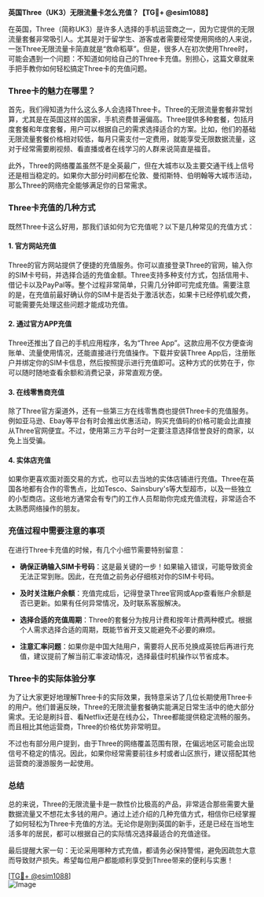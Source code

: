 **英国Three（UK3）无限流量卡怎么充值？【TG💪+ @esim1088】**

在英国，Three（简称UK3）是许多人选择的手机运营商之一，因为它提供的无限流量套餐非常吸引人。尤其是对于留学生、游客或者需要经常使用网络的人来说，一张Three无限流量卡简直就是“救命稻草”。但是，很多人在初次使用Three时，可能会遇到一个问题：不知道如何给自己的Three卡充值。别担心，这篇文章就来手把手教你如何轻松搞定Three卡的充值问题。

### Three卡的魅力在哪里？

首先，我们得知道为什么这么多人会选择Three卡。Three的无限流量套餐非常划算，尤其是在英国这样的国家，手机资费普遍偏高。Three提供多种套餐，包括月度套餐和年度套餐，用户可以根据自己的需求选择适合的方案。比如，他们的基础无限流量套餐价格相对较低，每月只需支付一定费用，就能享受无限数据流量，这对于经常需要刷视频、看直播或者在线学习的人群来说简直是福音。

此外，Three的网络覆盖虽然不是全英最广，但在大城市以及主要交通干线上信号还是相当稳定的。如果你大部分时间都在伦敦、曼彻斯特、伯明翰等大城市活动，那么Three的网络完全能够满足你的日常需求。

### Three卡充值的几种方式

既然Three卡这么好用，那我们该如何为它充值呢？以下是几种常见的充值方式：

#### 1. 官方网站充值
Three的官方网站提供了便捷的充值服务。你可以直接登录Three的官网，输入你的SIM卡号码，并选择合适的充值金额。Three支持多种支付方式，包括信用卡、借记卡以及PayPal等。整个过程非常简单，只需几分钟即可完成充值。需要注意的是，在充值前最好确认你的SIM卡是否处于激活状态，如果卡已经停机或欠费，可能需要先处理这些问题才能成功充值。

#### 2. 通过官方APP充值
Three还推出了自己的手机应用程序，名为“Three App”。这款应用不仅方便查询账单、流量使用情况，还能直接进行充值操作。下载并安装Three App后，注册账户并绑定你的SIM卡信息，然后按照提示进行充值即可。这种方式的优势在于，你可以随时随地查看余额和消费记录，非常直观方便。

#### 3. 在线零售商充值
除了Three官方渠道外，还有一些第三方在线零售商也提供Three卡的充值服务。例如亚马逊、Ebay等平台有时会推出优惠活动，购买充值码的价格可能会比直接从Three官网便宜。不过，使用第三方平台时一定要注意选择信誉良好的商家，以免上当受骗。

#### 4. 实体店充值
如果你更喜欢面对面交易的方式，也可以去当地的实体店铺进行充值。Three在英国各地都有合作的零售点，比如Tesco、Sainsbury's等大型超市，以及一些独立的小型商店。这些地方通常会有专门的工作人员帮助你完成充值流程，非常适合不太熟悉网络操作的朋友。

### 充值过程中需要注意的事项

在进行Three卡充值的时候，有几个小细节需要特别留意：

- **确保正确输入SIM卡号码**：这是最关键的一步！如果输入错误，可能导致资金无法正常到账。因此，在充值之前务必仔细核对你的SIM卡号码。
  
- **及时关注账户余额**：充值完成后，记得登录Three官网或App查看账户余额是否已更新。如果有任何异常情况，及时联系客服解决。

- **选择合适的充值周期**：Three的套餐分为按月计费和按年计费两种模式。根据个人需求选择合适的周期，既能节省开支又能避免不必要的麻烦。

- **注意汇率问题**：如果你是中国大陆用户，需要将人民币兑换成英镑后再进行充值，建议提前了解当前汇率波动情况，选择最佳时机操作以节省成本。

### Three卡的实际体验分享

为了让大家更好地理解Three卡的实际效果，我特意采访了几位长期使用Three卡的用户。他们普遍反映，Three的无限流量套餐确实能满足日常生活中的绝大部分需求。无论是刷抖音、看Netflix还是在线办公，Three都能提供稳定流畅的服务。而且相比其他运营商，Three的价格优势非常明显。

不过也有部分用户提到，由于Three的网络覆盖范围有限，在偏远地区可能会出现信号不稳定的情况。因此，如果你经常需要前往乡村或者山区旅行，建议搭配其他运营商的漫游服务一起使用。

### 总结

总的来说，Three的无限流量卡是一款性价比极高的产品，非常适合那些需要大量数据流量又不想花太多钱的用户。通过上述介绍的几种充值方式，相信你已经掌握了如何轻松为Three卡充值的方法。无论你是刚到英国的新手，还是已经在当地生活多年的居民，都可以根据自己的实际情况选择最适合的充值途径。

最后提醒大家一句：无论采用哪种方式充值，都请务必保持警惕，避免因疏忽大意而导致财产损失。希望每位用户都能顺利享受到Three带来的便利与实惠！

[[TG💪+ @esim1088](https://t.me/s/esim1088)]  
![Image](https://i.postimg.cc/4NQfJmqS/Snipaste-2025-05-13-00-14-12.png)